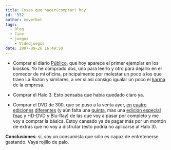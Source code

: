 ```yaml
---
title: Cosas que hacer(comprar) hoy
id: '552'
author: neverbot
tags:
  - Blog
  - Cine
  - juegos
    - Videojuegos
date: 2007-09-26 16:49:50
---
```


*   Comprar el diario [Público](http://www.publico.es/), que hoy aparece el primer ejemplar en los kioskos. Yo he comprado dos, uno para leerlo y otro para dejarlo en el comedor de mi oficina, principalmente por molestar un poco a los que traen La Razón y similares, a ver si así consigo igualar un poco el [karma](http://en.wikipedia.org/wiki/Karma) de la empresa.
    
*   Comprar el Halo 3. Esto pensaba que había quedado claro ya.
    
*   Comprar el DVD de 300, que se puso a la venta ayer, [en](http://www.dvdgo.com/product~catgid~0~list~0~prodid~122245~typeproduct~1~dvd~300:%20Edici%F3n%201%20Disco~refid~308.htm) [cuatro](http://www.dvdgo.com/product~catgid~0~list~0~prodid~122246~typeproduct~1~dvd~300:%20Edici%F3n%20Especial%202%20Discos~refid~308.htm) [ediciones](http://www.dvdgo.com/product~catgid~193~list~158~prodid~122247~typeproduct~1~dvd~300:+Edici%F3n+Coleccionista+2+Discos+(Estuche+Met%E1lico).htm) [diferentes](http://www.dvdgo.com/product~catgid~0~list~0~prodid~122248~typeproduct~1~dvd~300:%20Edici%F3n%202%20Discos%20%20%20Libro%20%28Estuche%20Met%E1lico%29~refid~308.htm) (y aún falta una [quinta](http://www.zonadvd.com/modules.php?name=News&file=article&sid=10775), mas una [edición especial fnac](http://www.fnac.es/dsp/?servlet=extended.HomeExtendedServlet&Code1=1824752675&Code2=426&prodID=668548&viewMode=0&catID=200422&zanpid=1023968637020539904) y HD-DVD y Blu-Ray) de las que voy a pasar por completo y me voy a comprar la básica. Estoy cansado ya de pagar más por un montón de extras que no voy a disfrutar (esto podría no aplicarse al Halo 3).
    

**Conclusiones**: sí, soy un consumista que sólo es capaz de entretenerse gastando. Vaya rojillo de palo.